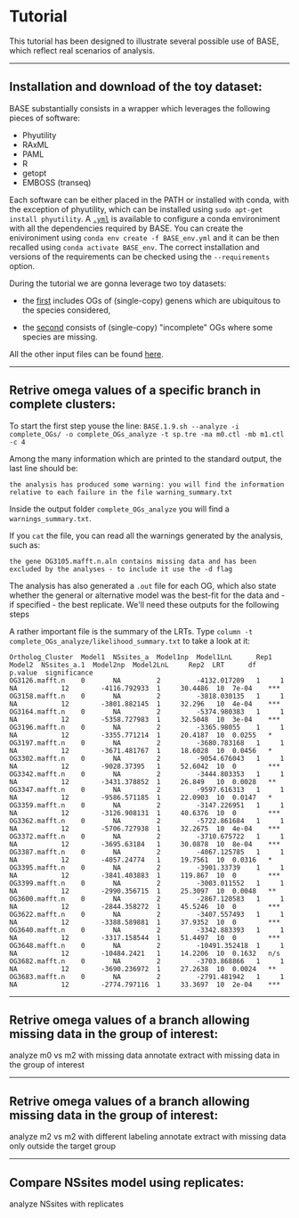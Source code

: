 # Tutorial

This tutorial has been designed to illustrate several possible use of BASE, which reflect real scenarios of analysis.

---

## Installation and download of the toy dataset:

BASE substantially consists in a wrapper which leverages the following pieces of software:

* Phyutility
* RAxML
* PAML
* R
* getopt
* EMBOSS (transeq)

Each software can be either placed in the PATH or installed with conda, with the exception of phyutility, which can be installed using ```sudo apt-get install phyutility```.
A [```.yml```](https://github.com/for-giobbe/BASE/blob/master/BASE_env.yml) is available to configure a conda environiment with all the dependencies required by BASE. 
You can create the enivironiment using ```conda env create -f BASE_env.yml``` and it can be then recalled using ```conda activate BASE_env```.
The correct installation and versions of the requirements can be checked using the ```--requirements``` option.

During the tutorial we are gonna leverage two toy datasets:

- the [first](https://github.com/for-giobbe/BASE/tree/master/example/example_data/complete_OGs) includes OGs of (single-copy) genens which are ubiquitous 
to the species considered,

- the [second](https://github.com/for-giobbe/BASE/tree/master/example/example_data/partials_OGs) consists of (single-copy) "incomplete" OGs 
where some species are missing.

All the other input files can be found [here](https://github.com/for-giobbe/BASE/tree/master/example/).

---

## Retrive omega values of a specific branch in complete clusters:

To start the first step youse the line:
```BASE.1.9.sh --analyze -i complete_OGs/ -o complete_OGs_analyze -t sp.tre -ma m0.ctl -mb m1.ctl -c 4```

Among the many information which are printed to the standard output, the last line should be:

```the analysis has produced some warning: you will find the information relative to each failure in the file warning_summary.txt```

Inside the  output folder ```complete_OGs_analyze``` you will find a ```warnings_summary.txt```.

If you ```cat``` the file, you can read all the warnings generated by the analysis, such as:

```the gene OG3105.mafft.n.aln contains missing data and has been excluded by the analyses - to include it use the -d flag```


The analysis has also generated a ```.out``` file for each OG, which also state whether the general or alternative model was
the best-fit for the data and - if specified - the best replicate. We'll need these outputs for the following steps

A rather important file is the summary of the LRTs. Type ```column -t complete_OGs_analyze/likelihood_summary.txt``` to take a look at it:

```
Ortholog_Cluster  Model1  NSsites_a  Model1np  Model1LnL      Rep1  Model2  NSsites_a.1  Model2np  Model2LnL     Rep2  LRT      df  p.value  significance
OG3126.mafft.n    0       NA         2         -4132.017209   1     1       NA           12        -4116.792933  1     30.4486  10  7e-04    ***
OG3158.mafft.n    0       NA         2         -3818.030135   1     1       NA           12        -3801.882145  1     32.296   10  4e-04    ***
OG3164.mafft.n    0       NA         2         -5374.980383   1     1       NA           12        -5358.727983  1     32.5048  10  3e-04    ***
OG3196.mafft.n    0       NA         2         -3365.98055    1     1       NA           12        -3355.771214  1     20.4187  10  0.0255   *
OG3197.mafft.n    0       NA         2         -3680.783168   1     1       NA           12        -3671.481767  1     18.6028  10  0.0456   *
OG3302.mafft.n    0       NA         2         -9054.676043   1     1       NA           12        -9028.37395   1     52.6042  10  0        ***
OG3342.mafft.n    0       NA         2         -3444.803353   1     1       NA           12        -3431.378852  1     26.849   10  0.0028   **
OG3347.mafft.n    0       NA         2         -9597.616313   1     1       NA           12        -9586.571185  1     22.0903  10  0.0147   *
OG3359.mafft.n    0       NA         2         -3147.226951   1     1       NA           12        -3126.908131  1     40.6376  10  0        ***
OG3362.mafft.n    0       NA         2         -5722.861684   1     1       NA           12        -5706.727938  1     32.2675  10  4e-04    ***
OG3372.mafft.n    0       NA         2         -3710.675722   1     1       NA           12        -3695.63184   1     30.0878  10  8e-04    ***
OG3387.mafft.n    0       NA         2         -4067.125785   1     1       NA           12        -4057.24774   1     19.7561  10  0.0316   *
OG3395.mafft.n    0       NA         2         -3901.33739    1     1       NA           12        -3841.403883  1     119.867  10  0        ***
OG3399.mafft.n    0       NA         2         -3003.011552   1     1       NA           12        -2990.356715  1     25.3097  10  0.0048   **
OG3600.mafft.n    0       NA         2         -2867.120583   1     1       NA           12        -2844.358272  1     45.5246  10  0        ***
OG3622.mafft.n    0       NA         2         -3407.557493   1     1       NA           12        -3388.589881  1     37.9352  10  0        ***
OG3640.mafft.n    0       NA         2         -3342.883393   1     1       NA           12        -3317.158544  1     51.4497  10  0        ***
OG3648.mafft.n    0       NA         2         -10491.352418  1     1       NA           12        -10484.2421   1     14.2206  10  0.1632   n/s
OG3682.mafft.n    0       NA         2         -3703.868866   1     1       NA           12        -3690.236972  1     27.2638  10  0.0024   **
OG3683.mafft.n    0       NA         2         -2791.481942   1     1       NA           12        -2774.797116  1     33.3697  10  2e-04    ***
```

---

## Retrive omega values of a branch allowing missing data in the group of interest:

analyze m0 vs m2 with missing data
annotate
extract with missing data in the group of interest

---

## Retrive omega values of a branch allowing missing data in the group of interest:

analyze m2 vs m2 with different labeling
annotate
extract with missing data only outside the target group

---

## Compare NSsites model using replicates:

analyze NSsites with replicates
